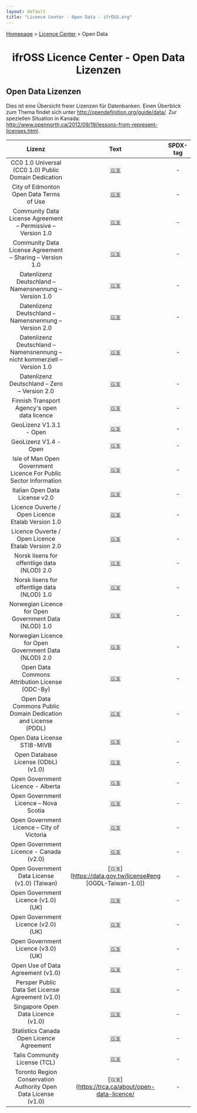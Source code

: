 ```yaml
---
layout: default
title: "Licence Center - Open Data - ifrOSS.org"
---
```


<!---

Neue Lizenzen können mit der folgenden Template eingefügt werden:

| Lizenzname | [🇬🇧](link) | SPDX-Tag |

Emojis für die Links können von https://emojipedia.org kopiert werden

--->

<p><a href="/ifrOSS/index.html">Homepage</a> > <a href="/ifrOSS/Pages/licence_center/de">Licence Center</a> > Open Data<br></p>

<h1 style="text-align: center;">ifrOSS Licence Center - Open Data Lizenzen</h1>

## Open Data Lizenzen

Dies ist eine Übersicht freier Lizenzen für Datenbanken. Einen Überblick zum Thema findet sich unter http://opendefinition.org/guide/data/. Zur speziellen Situation in Kanada: http://www.opennorth.ca/2012/09/19/lessons-from-represent-licenses.html. 

| Lizenz | Text | SPDX-tag |
|:---:|:---:|:---:|
| CC0 1.0 Universal (CC0 1.0) Public Domain Dedication | [🇬🇧](https://creativecommons.org/publicdomain/zero/1.0/legalcode) | - |
| City of Edmonton Open Data Terms of Use | [🇬🇧](https://data.edmonton.ca/stories/s/City-of-Edmonton-Open-Data-Terms-of-Use/msh8-if28/ ) | - |
| Community Data License Agreement – Permissive – Version 1.0 | [🇬🇧](https://cdla.io/permissive-1-0/) | - |
| Community Data License Agreement – Sharing – Version 1.0 | [🇬🇧](https://cdla.io/sharing-1-0/) | - |
| Datenlizenz Deutschland – Namensnennung – Version 1.0 | [🇬🇧](https://www.govdata.de/dl-de/by-1-0) | - |
| Datenlizenz Deutschland – Namensnennung – Version 2.0 | [🇬🇧](https://www.govdata.de/dl-de/by-2-0) | - |
| Datenlizenz Deutschland – Namensnennung – nicht kommerziell – Version 1.0 | [🇬🇧](https://www.govdata.de/dl-de/by-nc-1-0) | - |
| Datenlizenz Deutschland – Zero – Version 2.0 | [🇬🇧](https://www.govdata.de/dl-de/zero-2-0) | - |
| Finnish Transport Agency's open data licence | [🇬🇧](https://www.trafi.fi/en/information_services/open_data/open_data_licence) | - |
| GeoLizenz V1.3.1 - Open | [🇬🇧](https://web.archive.org/web/20160914094139/http://geolizenz.org/modules/geolizenz/docs/1.3.1/GeoLizenz_V1.3_Open_050615_V1.pdf) | - |
| GeoLizenz V1.4 - Open | [🇬🇧](https://www.bmwi.de/Redaktion/DE/Downloads/G/geolizenz-v1-4-open.html) | - |
| Isle of Man Open Government Licence For Public Sector Information | [🇬🇧](https://www.gov.im/about-this-site/open-government-licence/) | - |
| Italian Open Data License v2.0  | [🇬🇧](http://www.sinanet.isprambiente.it/it/italian-open-data-license-v2.0) | - |
| Licence Ouverte / Open Licence Etalab Version 1.0 | [🇬🇧](https://www.etalab.gouv.fr/wp-content/uploads/2014/05/Licence_Ouverte.pdf) | - |
| Licence Ouverte / Open Licence Etalab Version 2.0 | [🇬🇧](https://www.etalab.gouv.fr/wp-content/uploads/2017/04/ETALAB-Licence-Ouverte-v2.0.pdf) | - |
| Norsk lisens for offentlige data (NLOD) 2.0 | [🇬🇧](https://data.norge.no/nlod/no/2.0) | - |
| Norsk lisens for offentlige data (NLOD) 1.0 | [🇬🇧](https://web.archive.org/web/20170204210951/https://data.norge.no/nlod/no/1.0) | - |
| Norwegian Licence for Open Government Data (NLOD) 1.0 | [🇬🇧](https://data.norge.no/nlod/en/1.0) | - |
| Norwegian Licence for Open Government Data (NLOD) 2.0 | [🇬🇧](https://data.norge.no/nlod/en/2.0) | - |
| Open Data Commons Attribution License (ODC-By) | [🇬🇧](https://opendatacommons.org/licenses/by/1.0/) | - |
| Open Data Commons Public Domain Dedication and License (PDDL) | [🇬🇧](https://opendatacommons.org/licenses/pddl/1.0/) | - |
| Open Data License STIB-MIVB | [🇬🇧](https://opendata.stib-mivb.be/store/license) | - |
| Open Database License (ODbL) (v1.0) | [🇬🇧](https://opendatacommons.org/licenses/odbl/1.0/) | - |
| Open Government Licence - Alberta | [🇬🇧](https://open.alberta.ca/licence) | - |
| Open Government Licence – Nova Scotia | [🇬🇧](https://novascotia.ca/opendata/licence.asp) | - |
| Open Government Licence – City of Victoria | [🇬🇧](http://www.victoria.ca/EN/main/online-services/open-data-catalogue/open-data-licence.html) | - |
| Open Government Licence - Canada (v2.0) | [🇬🇧](https://open.canada.ca/en/open-government-licence-canada) | - |
| Open Government Data License (v1.0) (Taiwan) | [🇬🇧](https://data.gov.tw/license#eng [OGDL-Taiwan-1.0]) | - |
| Open Government Licence (v1.0) (UK) | [🇬🇧](https://www.nationalarchives.gov.uk/doc/open-government-licence/version/1/) | - |
| Open Government Licence (v2.0) (UK) | [🇬🇧](https://www.nationalarchives.gov.uk/doc/open-government-licence/version/2/) | - |
| Open Government Licence (v3.0) (UK) | [🇬🇧](http://www.nationalarchives.gov.uk/doc/open-government-licence/version/3/) | - |
| Open Use of Data Agreement (v1.0) | [🇬🇧](https://cdla.dev/open-use-of-data-agreement-v1-0/) | - |
| Persper Public Data Set License Agreement (v1.0) | [🇬🇧](https://www.persper.org/pdl-v1) | - |
| Singapore Open Data Licence (v1.0) | [🇬🇧](https://data.gov.sg/open-data-licence) | - |
| Statistics Canada Open Licence Agreement | [🇬🇧](https://www.statcan.gc.ca/eng/reference/licence) | - |
| Talis Community License (TCL) | [🇬🇧](http://web.archive.org/web/20130923083859/http://tdnarchive.capita-libraries.co.uk/tcl) | - |
| Toronto Region Conservation Authority Open Data License (v1.0) | [🇬🇧](https://trca.ca/about/open-data-licence/ | - |
